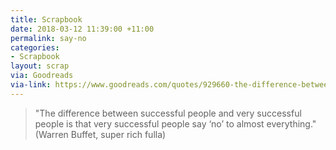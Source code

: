 ```yaml
---
title: Scrapbook
date: 2018-03-12 11:39:00 +11:00
permalink: say-no
categories:
- Scrapbook
layout: scrap
via: Goodreads
via-link: https://www.goodreads.com/quotes/929660-the-difference-between-successful-people-and-really-successful-people-is
---
```


> "The difference between successful people and very successful people is that very successful people say ‘no’ to almost everything." (Warren Buffet, super rich fulla)
